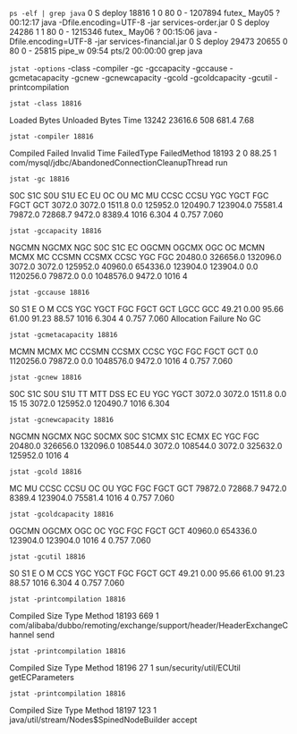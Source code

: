 ```ps -elf | grep java```
0 S deploy   18816     1  0  80   0 - 1207894 futex_ May05 ?      00:12:17 java -Dfile.encoding=UTF-8 -jar services-order.jar
0 S deploy   24286     1  1  80   0 - 1215346 futex_ May06 ?      00:15:06 java -Dfile.encoding=UTF-8 -jar services-financial.jar
0 S deploy   29473 20655  0  80   0 - 25815 pipe_w 09:54 pts/2    00:00:00 grep java

```jstat -options```
-class
-compiler
-gc
-gccapacity
-gccause
-gcmetacapacity
-gcnew
-gcnewcapacity
-gcold
-gcoldcapacity
-gcutil
-printcompilation

```jstat -class 18816```

Loaded  Bytes  Unloaded  Bytes     Time
 13242 23616.6      508   681.4       7.68

```jstat -compiler 18816```

Compiled Failed Invalid   Time   FailedType FailedMethod
   18193      2       0    88.25          1 com/mysql/jdbc/AbandonedConnectionCleanupThread run

```jstat -gc 18816```

 S0C    S1C    S0U    S1U      EC       EU        OC         OU       MC     MU    CCSC   CCSU   YGC     YGCT    FGC    FGCT     GCT
3072.0 3072.0 1511.8  0.0   125952.0 120490.7  123904.0   75581.4   79872.0 72868.7 9472.0 8389.4   1016    6.304   4      0.757    7.060

```jstat -gccapacity 18816```

 NGCMN    NGCMX     NGC     S0C   S1C       EC      OGCMN      OGCMX       OGC         OC       MCMN     MCMX      MC     CCSMN    CCSMX     CCSC    YGC    FGC
 20480.0 326656.0 132096.0 3072.0 3072.0 125952.0    40960.0   654336.0   123904.0   123904.0      0.0 1120256.0  79872.0      0.0 1048576.0   9472.0   1016     4

```jstat -gccause 18816```

  S0     S1     E      O      M     CCS    YGC     YGCT    FGC    FGCT     GCT    LGCC                 GCC
 49.21   0.00  95.66  61.00  91.23  88.57   1016    6.304     4    0.757    7.060 Allocation Failure   No GC

```jstat -gcmetacapacity 18816```

   MCMN       MCMX        MC       CCSMN      CCSMX       CCSC     YGC   FGC    FGCT     GCT
       0.0  1120256.0    79872.0        0.0  1048576.0     9472.0  1016     4    0.757    7.060

```jstat -gcnew 18816```

 S0C    S1C    S0U    S1U   TT MTT  DSS      EC       EU     YGC     YGCT
3072.0 3072.0 1511.8    0.0 15  15 3072.0 125952.0 120490.7   1016    6.304

```jstat -gcnewcapacity 18816```

  NGCMN      NGCMX       NGC      S0CMX     S0C     S1CMX     S1C       ECMX        EC      YGC   FGC
   20480.0   326656.0   132096.0 108544.0   3072.0 108544.0   3072.0   325632.0   125952.0  1016     4

```jstat -gcold 18816```

   MC       MU      CCSC     CCSU       OC          OU       YGC    FGC    FGCT     GCT
 79872.0  72868.7   9472.0   8389.4    123904.0     75581.4   1016     4    0.757    7.060

```jstat -gcoldcapacity 18816```

   OGCMN       OGCMX        OGC         OC       YGC   FGC    FGCT     GCT
    40960.0    654336.0    123904.0    123904.0  1016     4    0.757    7.060

```jstat -gcutil 18816```

  S0     S1     E      O      M     CCS    YGC     YGCT    FGC    FGCT     GCT
 49.21   0.00  95.66  61.00  91.23  88.57   1016    6.304     4    0.757    7.060

```jstat -printcompilation 18816```

Compiled  Size  Type Method
   18193    669    1 com/alibaba/dubbo/remoting/exchange/support/header/HeaderExchangeChannel send

```jstat -printcompilation 18816```

Compiled  Size  Type Method
   18196     27    1 sun/security/util/ECUtil getECParameters
   
```jstat -printcompilation 18816```

Compiled  Size  Type Method
   18197    123    1 java/util/stream/Nodes$SpinedNodeBuilder accept